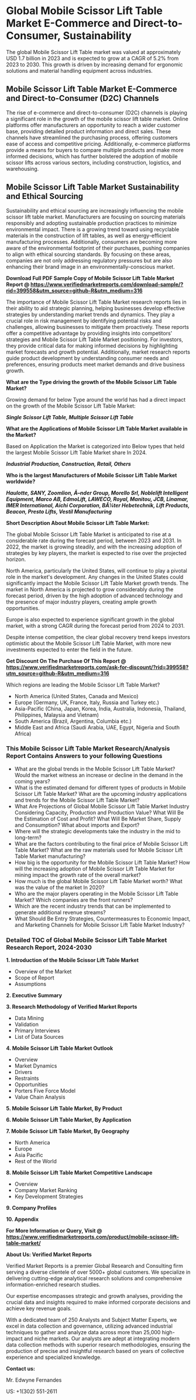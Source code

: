 <h1>Global Mobile Scissor Lift Table Market E-Commerce and Direct-to-Consumer, Sustainability</h1><p class=""><p>The global Mobile Scissor Lift Table market was valued at approximately USD 1.7 billion in 2023 and is expected to grow at a CAGR of 5.2% from 2023 to 2030. This growth is driven by increasing demand for ergonomic solutions and material handling equipment across industries.</p><h2>Mobile Scissor Lift Table Market E-Commerce and Direct-to-Consumer (D2C) Channels</h2><p>The rise of e-commerce and direct-to-consumer (D2C) channels is playing a significant role in the growth of the mobile scissor lift table market. Online platforms offer manufacturers an opportunity to reach a wider customer base, providing detailed product information and direct sales. These channels have streamlined the purchasing process, offering customers ease of access and competitive pricing. Additionally, e-commerce platforms provide a means for buyers to compare multiple products and make more informed decisions, which has further bolstered the adoption of mobile scissor lifts across various sectors, including construction, logistics, and warehousing.</p><h2>Mobile Scissor Lift Table Market Sustainability and Ethical Sourcing</h2><p>Sustainability and ethical sourcing are increasingly influencing the mobile scissor lift table market. Manufacturers are focusing on sourcing materials responsibly and adopting sustainable production practices to minimize environmental impact. There is a growing trend toward using recyclable materials in the construction of lift tables, as well as energy-efficient manufacturing processes. Additionally, consumers are becoming more aware of the environmental footprint of their purchases, pushing companies to align with ethical sourcing standards. By focusing on these areas, companies are not only addressing regulatory pressures but are also enhancing their brand image in an environmentally-conscious market.</p></p><p class=""><strong>Download Full PDF Sample Copy of Mobile Scissor Lift Table Market Report @ <a href="https://www.verifiedmarketreports.com/download-sample/?rid=399558&utm_source=github-R&utm_medium=316" target="_blank">https://www.verifiedmarketreports.com/download-sample/?rid=399558&utm_source=github-R&utm_medium=316</a></strong></p><p>The importance of&nbsp;Mobile Scissor Lift Table Market research reports lies in their ability to aid strategic planning, helping businesses develop effective strategies by understanding market trends and dynamics. They play a crucial role in risk management by identifying potential risks and challenges, allowing businesses to mitigate them proactively. These reports offer a competitive advantage by providing insights into competitors' strategies and Mobile Scissor Lift Table Market positioning. For investors, they provide critical data for making informed decisions by highlighting market forecasts and growth potential. Additionally, market research reports guide product development by understanding consumer needs and preferences, ensuring products meet market demands and drive business growth.</p><p><strong>What are the&nbsp;Type driving the growth of the Mobile Scissor Lift Table Market?</strong></p><p id="" class="">Growing demand for below Type around the world has had a direct impact on the growth of the Mobile Scissor Lift Table Market:</p><p class=""><em><strong>Single Scissor Lift Table, Multiple Scissor Lift Table</strong></em></p><p class=""><strong>What are the&nbsp;Applications&nbsp;of Mobile Scissor Lift Table Market available in the Market?</strong></p><p id="" class="">Based on Application the Market is categorized into Below types that held the largest Mobile Scissor Lift Table Market share In 2024.</p><p class=""><em><strong>Industrial Production, Construction, Retail, Others</strong></em></p><p class=""><strong>Who is the largest Manufacturers of Mobile Scissor Lift Table Market worldwide?</strong></p><p><em><strong>Haulotte, SANY, Zoomlion, Ã–nder Group, Morello Srl, Noblelift Intelligent Equipment, Marco AB, EdmoLift, LAWECO, Royal, Manitou, JCB, Linamar, IMER International, Aichi Corporation, BÃ¼ter Hebetechnik, Lift Products, Beacon, Presto Lifts, Vestil Manufacturing</strong></em></p><p id="" class=""><strong>Short Description About Mobile Scissor Lift Table Market:</strong></p><p>The global Mobile Scissor Lift Table Market is anticipated to rise at a considerable rate during the forecast period, between 2023 and 2031. In 2022, the market is growing steadily, and with the increasing adoption of strategies by key players, the market is expected to rise over the projected horizon.</p><p>North America, particularly the United States, will continue to play a pivotal role in the market's development. Any changes in the United States could significantly impact the Mobile Scissor Lift Table Market growth trends. The market in North America is projected to grow considerably during the forecast period, driven by the high adoption of advanced technology and the presence of major industry players, creating ample growth opportunities.</p><p>Europe is also expected to experience significant growth in the global market, with a strong CAGR during the forecast period from 2024 to 2031.</p><p>Despite intense competition, the clear global recovery trend keeps investors optimistic about the Mobile Scissor Lift Table Market, with more new investments expected to enter the field in the future.</p><p id="" class=""><strong>Get Discount On The Purchase Of This Report @ <a href="https://www.verifiedmarketreports.com/ask-for-discount/?rid=399558?utm_source=github-R&utm_medium=316" target="_blank">https://www.verifiedmarketreports.com/ask-for-discount/?rid=399558?utm_source=github-R&utm_medium=316</a></strong></p><p class="">Which regions are leading the Mobile Scissor Lift Table Market?</p><ul><li>North America (United States, Canada and Mexico)</li><li>Europe (Germany, UK, France, Italy, Russia and Turkey etc.)</li><li>Asia-Pacific (China, Japan, Korea, India, Australia, Indonesia, Thailand, Philippines, Malaysia and Vietnam)</li><li>South America (Brazil, Argentina, Columbia etc.)</li><li>Middle East and Africa (Saudi Arabia, UAE, Egypt, Nigeria and South Africa)</li></ul><h3 id="" class="">This Mobile Scissor Lift Table Market Research/Analysis Report Contains Answers to your following Questions</h3><ul><li>What are the global trends in the Mobile Scissor Lift Table Market? Would the market witness an increase or decline in the demand in the coming years?</li><li>What is the estimated demand for different types of products in Mobile Scissor Lift Table Market? What are the upcoming industry applications and trends for the Mobile Scissor Lift Table Market?</li><li>What Are Projections of Global Mobile Scissor Lift Table Market Industry Considering Capacity, Production and Production Value? What Will Be the Estimation of Cost and Profit? What Will Be Market Share, Supply and Consumption? What about imports and Export?</li><li>Where will the strategic developments take the industry in the mid to long-term?</li><li>What are the factors contributing to the final price of Mobile Scissor Lift Table Market? What are the raw materials used for Mobile Scissor Lift Table Market manufacturing?</li><li>How big is the opportunity for the Mobile Scissor Lift Table Market? How will the increasing adoption of Mobile Scissor Lift Table Market for mining impact the growth rate of the overall market?</li><li>How much is the global Mobile Scissor Lift Table Market worth? What was the value of the market In 2020?</li><li>Who are the major players operating in the Mobile Scissor Lift Table Market? Which companies are the front runners?</li><li>Which are the recent industry trends that can be implemented to generate additional revenue streams?</li><li>What Should Be Entry Strategies, Countermeasures to Economic Impact, and Marketing Channels for Mobile Scissor Lift Table Market Industry?</li></ul><h3 id="" class="">Detailed TOC of Global Mobile Scissor Lift Table Market Research Report, 2024-2030</h3><p id="" class=""><strong>1. Introduction of the Mobile Scissor Lift Table Market</strong></p><ul><li>Overview of the Market</li><li>Scope of Report</li><li>Assumptions</li></ul><p id="" class=""><strong>2. Executive Summary</strong></p><p id="" class=""><strong>3. Research Methodology of Verified Market Reports</strong></p><ul><li>Data Mining</li><li>Validation</li><li>Primary Interviews</li><li>List of Data Sources</li></ul><p id="" class=""><strong>4. Mobile Scissor Lift Table Market Outlook</strong></p><ul><li>Overview</li><li>Market Dynamics</li><li>Drivers</li><li>Restraints</li><li>Opportunities</li><li>Porters Five Force Model</li><li>Value Chain Analysis</li></ul><p id="" class=""><strong>5. Mobile Scissor Lift Table Market, By Product</strong></p><p id="" class=""><strong>6. Mobile Scissor Lift Table Market, By Application</strong></p><p id="" class=""><strong>7. Mobile Scissor Lift Table Market, By Geography</strong></p><ul><li>North America</li><li>Europe</li><li>Asia Pacific</li><li>Rest of the World</li></ul><p id="" class=""><strong>8. Mobile Scissor Lift Table Market Competitive Landscape</strong></p><ul><li>Overview</li><li>Company Market Ranking</li><li>Key Development Strategies</li></ul><p id="" class=""><strong>9. Company Profiles</strong></p><p id="" class=""><strong>10. Appendix</strong></p><p id="" class=""><strong>For More Information or Query, Visit @ <a href="https://www.verifiedmarketreports.com/product/mobile-scissor-lift-table-market/" target="_blank">https://www.verifiedmarketreports.com/product/mobile-scissor-lift-table-market/</a></strong></p><p id="" class=""><strong>About Us: Verified Market Reports</strong></p><p id="" class="">Verified Market Reports is a premier Global Research and Consulting firm serving a diverse clientele of over 5000+ global customers. We specialize in delivering cutting-edge analytical research solutions and comprehensive information-enriched research studies.</p><p id="" class="">Our expertise encompasses strategic and growth analyses, providing the crucial data and insights required to make informed corporate decisions and achieve key revenue goals.</p><p id="" class="">With a dedicated team of 250 Analysts and Subject Matter Experts, we excel in data collection and governance, utilizing advanced industrial techniques to gather and analyze data across more than 25,000 high-impact and niche markets. Our analysts are adept at integrating modern data collection methods with superior research methodologies, ensuring the production of precise and insightful research based on years of collective experience and specialized knowledge.</p><p id="" class=""><strong>Contact us:</strong></p><p id="" class="">Mr. Edwyne Fernandes</p><p id="" class="">US: +1(302) 551-2611</p>